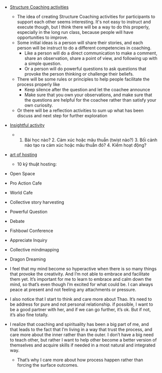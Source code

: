 - [Structure Coaching activities](<Structure Coaching activities.md>)
    - The idea of creating Structure Coaching activities for participants to support each other seems interesting. It's not easy to instruct and execute though, but I think there will be a way to do this properly, especially in the long run class, because people will have opportunities to improve.
    - Some initial ideas is a person will share their stories, and each person will be instruct to do a different competencies in coaching.
        - Like a person will do a direct communication to make a comment, share an observation, share a point of view, and following up with a simple question.
        - Or a person will do powerful questions to ask questions that provoke the person thinking or challenge their beliefs.
    - There will be some rules or principles to help people facilitate the process properly like
        - Keep silence after the question and let the coachee announce
        - Make sure that you own your observations, and make sure that the questions are helpful for the coachee rather than satisfy your own curiosity.
    - Or there will be a reflection activities to sum up what has been discuss and next step for further exploration
- [Insightful activity](<Insightful activity.md>)
    - 1. Bài học nào? 2. Cảm xúc hoặc mâu thuẫn (twist nào?) 3. Bối cảnh nào tạo ra cảm xúc hoặc mâu thuẫn đó? 4. Kiếm hoạt động?

- [art of hosting](<art of hosting.md>)
    - 10 kỹ thuật hosting:
- Open Space 
- Pro Action Cafe
- World Cafe 
- Collective story harvesting 
- Powerful Question 
- Debate 
- Fishbowl Conference 
- Appreciate Inquiry 
- Collective mindmapping
- Dragon Dreaming

- I feel that my mind become so hyperactive when there is so many things that provoke the creativity. And I’m not able to embrace and facilitate them yet. It’s important for me to learn to embrace and calm down the mind, so that’s even though I’m excited for what could be. I can always peace at present and not feeling any attachments or pressure.
- I also notice that I start to think and care more about Thao. It’s need to be address for pure and not personal relationship. if possible, I want to be a good partner with her, and if we can go further, it’s ok. But if not, it’s also fine totally.
- I realize that coaching and spirituality has been a big part of me, and that leads to the fact that I’m living in a way that trust the process, and care more about the inner rather than the outer. I don’t have a big need to teach other, but rather I want to help other become a better version of themselves and acquire skills if needed in a most natural and integrated way.
    - That’s why I care more about how process happen rather than forcing the surface outcomes. 

